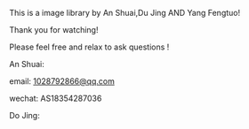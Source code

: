 This is a image library by An Shuai,Du Jing AND Yang Fengtuo!

Thank you for watching!

Please feel free and relax to ask questions !

An Shuai: 

email: 1028792866@qq.com

wechat: AS18354287036


Do Jing:

